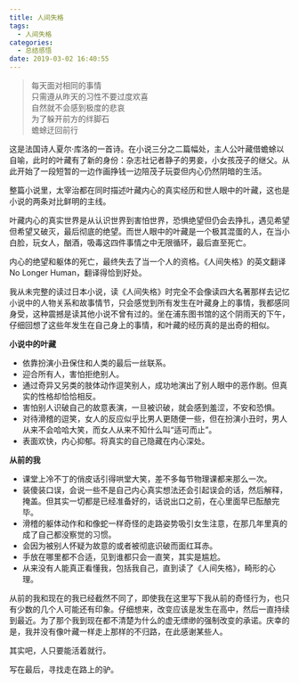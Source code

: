 ```yaml
---
title: 人间失格
tags:
  - 人间失格
categories:
  - 总结感悟
date: 2019-03-02 16:40:55
---
```


<blockquote class="blockquote-center">每天面对相同的事情<br>只需遵从昨天的习性不要过度欢喜<br>
自然就不会感到极度的悲哀<br>为了躲开前方的绊脚石<br>蟾蜍迂回前行</blockquote>

<!--more-->

这是法国诗人夏尔·库洛的一首诗。在小说三分之二篇幅处，主人公叶藏借蟾蜍以自喻，此时的叶藏有了新的身份：杂志社记者静子的男妾，小女孩茂子的继父。从此开始了一段短暂的一边作画挣钱一边陪茂子玩耍但内心仍然阴暗的生活。

整篇小说里，太宰治都在同时描述叶藏内心的真实经历和世人眼中的叶藏，这也是小说的两条对比鲜明的主线。

叶藏内心的真实世界是从认识世界到害怕世界，恐惧绝望但仍会去挣扎，遇见希望但希望又破灭，最后彻底的绝望。而世人眼中的叶藏是一个极其混蛋的人，在当小白脸，玩女人，酗酒，吸毒这四件事情之中无限循环，最后直至死亡。

内心的绝望和躯体的死亡，最终失去了当一个人的资格。《人间失格》的英文翻译No Longer Human，翻译得恰到好处。

我从未完整的读过日本小说，读《人间失格》时完全不会像读四大名著那样去记忆小说中的人物关系和故事情节，只会感觉到所有发生在叶藏身上的事情，我都感同身受，这种震撼是读其他小说不曾有过的。坐在浦东图书馆的这个阴雨天的下午，仔细回想了这些年发生在自己身上的事情，和叶藏的经历真的是出奇的相似。

**小说中的叶藏**

- 依靠扮演小丑保住和人类的最后一丝联系。
- 迎合所有人，害怕拒绝别人。
- 通过奇异又另类的肢体动作逗笑别人，成功地演出了别人眼中的恶作剧。但真实的性格却恰恰相反。
- 害怕别人识破自己的故意表演，一旦被识破，就会感到羞涩，不安和恐惧。
- 对待滑稽的逗笑，女人的反应似乎比男人更随便一些，但在扮演小丑时，男人从来不会哈哈大笑，而女人从来不知什么叫“适可而止”。
- 表面欢快，内心抑郁。将真实的自己隐藏在内心深处。

**从前的我**

- 课堂上冷不丁的俏皮话引得哄堂大笑，差不多每节物理课都来那么一次。
- 装傻装口误，会说一些不是自己内心真实想法还会引起误会的话，然后解释，掩盖。但其实一切都是已经准备好的，话说出口之前，在心里面早已酝酿完毕。
- 滑稽的躯体动作和和像蛇一样奇怪的走路姿势吸引女生注意，在那几年里真的成了自己都没察觉的习惯。
- 会因为被别人怀疑为故意的或者被彻底识破而面红耳赤。
- 手放在哪里都不合适，见到谁都只会一直笑，其实是尴尬。
- 从来没有人能真正看懂我，包括我自己，直到读了《人间失格》，畸形的心理。

从前的我和现在的我已经截然不同了，即使我在这里写下我从前的奇怪行为，也只有少数的几个人可能还有印象。仔细想来，改变应该是发生在高中，然后一直持续到最近。为了那个我到现在都不清楚为什么的虚无缥缈的强制改变的承诺。庆幸的是，我并没有像叶藏一样走上那样的不归路，在此感谢某些人。

其实吧，人只要能活着就行。

写在最后，寻找走在路上的驴。